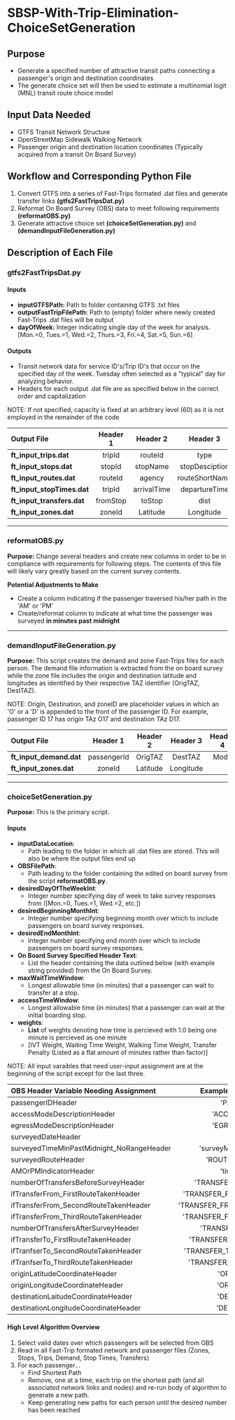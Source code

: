 # SBSP-With-Trip-Elimination-ChoiceSetGeneration
## Purpose
* Generate a specified number of attractive transit paths connecting a passenger's origin and destination coordinates
* The generate choice set will then be used to estimate a multinomial logit (MNL) transit route choice model

## Input Data Needed
* GTFS Transit Network Structure
* OpenStreetMap Sidewalk Walking Network
* Passenger origin and destination location coordinates (Typically acquired from a transit On Board Survey)

## Workflow and Corresponding Python File
1. Convert GTFS into a series of Fast-Trips formated .dat files and generate transfer links  **(gtfs2FastTripsDat.py)**
1. Reformat On Board Survey (OBS) data to meet following requirements **(reformatOBS.py)**
1. Generate attractive choice set **(choiceSetGeneration.py)** and **(demandInputFileGeneration.py)**



## Description of Each File
### gtfs2FastTripsDat.py
#### Inputs
* **inputGTFSPath:** Path to folder containing GTFS .txt files
* **outputFastTripFilePath:** Path to (empty) folder where newly created Fast-Trips .dat files will be output
* **dayOfWeek:** Integer indicating single day of the week for analysis. [Mon.=0, Tues.=1, Wed.=2, Thurs.=3, Fri.=4, Sat.=5, Sun.=6]

#### Outputs
* Transit network data for service ID's/Trip ID's that occur on the specified day of the week. Tuesday often selected as a "typical" day for analyzing behavior.
* Headers for each output .dat file are as specified below in the correct order and capitalization

NOTE: If not specified, capacity is fixed at an arbitrary level (60) as it is not employed in the remainder of the code

| Output File                |  Header 1   |  Header 2   |  Header 3      |  Header 4     |  Header 5  |  Header 6 | Header 7    | 
|:-------------------------- |:-----------:| :----------:|:--------------:|:-------------:|:----------:|:---------:|:-----------:|
| **ft_input_trips.dat**     | tripId      | routeId     | type           | startTime     |	capacity   | shapeId   | directionId |
| **ft_input_stops.dat**     | stopId      | stopName    | stopDesciption | Latitude      |	Longitude  | capacity  |             |
| **ft_input_routes.dat**    | routeId     | agency      | routeShortName | routeLongName |	routeType  |           |             |
| **ft_input_stopTimes.dat** | tripId      | arrivalTime | departureTime  | stopId        |	sequence   |           |             |
| **ft_input_transfers.dat** | fromStop    | toStop      | dist           | time          |	           |           |             |
| **ft_input_zones.dat**     | zoneId      | Latitude    | Longitude      |               |	           |           |             |

***

### reformatOBS.py
**Purpose:** Change several headers and create new columns in order to be in compliance with requirements for following steps. The contents of this file will likely vary greatly based on the current survey contents.

**Potential Adjustments to Make**
* Create a column indicating if the passenger traversed his/her path in the 'AM' or 'PM'
* Create/reformat column to indicate at what time the passenger was surveyed **in minutes past midnight**


***

### demandInputFileGeneration.py
**Purpose:** This script creates the demand and zone Fast-Trips files for each person. The demand file information is extracted from the on board survey while the zone file includes the origin and destination latitude and longitudes as identified by their respective TAZ identifier (OrigTAZ, DestTAZ).  

NOTE: Origin, Destination, and zoneID are placeholder values in which an 'O' or a 'D' is appended to the front of the passenger ID. For example, passenger ID 17 has origin TAz O17 and destination TAz D17.

| Output File                |  Header 1   |  Header 2   |  Header 3 |  Header 4     |  Header 5  |  Header 6 | Header 7 | Header 8 | 
|:-------------------------- |:-----------:| :----------:|:--------:|:------:|:-----------:|:---------:|:-----:|:------------:|
| **ft_input_demand.dat**    | passengerId | OrigTAZ     | DestTAZ   | Mode  |	timePeriod | Direction | PDT   | SurveyedPath |
| **ft_input_zones.dat**     | zoneId      | Latitude    | Longitude |       |	           |           |       |              |

***

### choiceSetGeneration.py
**Purpose:** This is the primary script. 

#### Inputs
* **inputDataLocation**: 
  * Path leading to the folder in which all .dat files are stored. This will also be where the output files end up
* **OBSFilePath**: 
  * Path leading to the folder containing the edited on board survey from the script **reformatOBS.py**.
* **desiredDayOfTheWeekInt**:
  * Integer number specifying day of week to take survey responses from ([Mon.=0, Tues.=1, Wed.=2, etc.])
* **desiredBeginningMonthInt**: 
  * Integer number specifying beginning month over which to include passengers on board survey responses.
* **desiredEndMonthInt**: 
  * Integer number specifying end month over which to include passengers on board survey responses.
* **On Board Survey Specified Header Text**: 
  * List the header containing the data outlined below (with example string provided) from the On Board Survey.
* **maxWaitTimeWindow**: 
  * Longest allowable time (in minutes) that a passenger can wait to transfer at a stop.
* **accessTimeWindow**: 
  * Longest allowable time (in minutes) that a passenger can wait at the initial boarding stop.
* **weights**: 
  * **List** of weights denoting how time is percieved with 1.0 being one minute is percieved as one minute
  * [IVT Weight, Waiting Time Weight, Walking Time Weight, Transfer Penalty (Listed as a flat amount of minutes rather than factor)] 
  
NOTE: All input varaibles that need user-input assignment are at the beginning of the script except for the last three.

| OBS Header Variable Needing Assignment    |  Example String to Input     | 
|:------------------------------------------|:----------------------------:|
| passengerIDHeader                         |     'Passenger'              |
| accessModeDescriptionHeader               |     'ACCESS_MODE'            | 
| egressModeDescriptionHeader               |     'EGRESS_MODE'            |
| surveyedDateHeader                        |     'DATE'                   |
| surveyedTimeMinPastMidnight_NoRangeHeader | 'surveyMinPastMidnight'      |          
| surveyedRouteHeader                       | 'ROUTE_SURVEYED'             |
| AMOrPMIndicatorHeader                     | 'timePeriod'                 |
| numberOfTransfersBeforeSurveyHeader       | 'TRANSFERS_FROM_CODE'        |
| ifTransferFrom_FirstRouteTakenHeader      | 'TRANSFER_FROM_FIRST_ROUTE'  |
| ifTransferFrom_SecondRouteTakenHeader     | 'TRANSFER_FROM_SECOND_ROUTE' |
| ifTransferFrom_ThirdRouteTakenHeader      | 'TRANSFER_FROM_THIRD_ROUTE'  |
| numberOfTransfersAfterSurveyHeader        | 'TRANSFERS_TO_CODE'          |
| ifTransferTo_FirstRouteTakenHeader        | 'TRANSFER_TO_FIRST_ROUTE'    |
| ifTranfserTo_SecondRouteTakenHeader       | 'TRANSFER_TO_SECOND_ROUTE'   |
| ifTranfserTo_ThirdRouteTakenHeader        | 'TRANSFER_TO_THIRD_ROUTE'    |
| originLatitudeCoordinateHeader            | 'ORIGIN_LAT'                 |
| originLongitudeCoordinateHeader           | 'ORIGIN_LON'                 |
| destinationLaitudeCoordinateHeader        | 'DESTIN_LAT'                 |
| destinationLongitudeCoordinateHeader      | 'DESTIN_LON'                 |

#### High Level Algorithm Overview
1. Select valid dates over which passengers will be selected from OBS
1. Read in all Fast-Trip formated network and passenger files (Zones, Stops, Trips, Demand, Stop Times, Transfers)
1. For each passenger...
    * Find Shortest Path
    * Remove, one at a time, each trip on the shortest path (and all associated network links and nodes) and re-run body of algorithm to generate a new path.
    * Keep generating new paths for each person until the desired number has been reached

